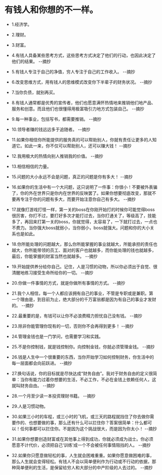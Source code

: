 # 有钱人和你想的不一样。

- 1.经济学。

- 2.理财。

- 3.财富。

- 4.有钱人具备某些思考方式，这些思考方式决定了他们的行动，也因此决定了他们的结果。 --摘抄

- 5.有钱人专注于自己的净值，穷人专注于自己的工作收入。 --摘抄

- 6.改变思维方式，用有钱人的思维模式改变你下半辈子的财务状况。 --摘抄

- 7.当你负债，就别再买。

- 8.有钱人通常都是优秀的宣传者，他们也愿意满怀热情地来推销他们地产品、服务和创意。而且他们也很懂得用极富吸引力地方式包装自己。 --摘抄

- 9.每一种事业，包括写书，都需要推销。 --摘抄

- 10.领导者赚的钱远远多于追随者。 --摘抄

- 11.如果你相信你所能提供的服务真的可以帮助别人，你就有责任让更多的人知道它。如此一来，你不仅可以帮助别人，还可以赚大钱！ --摘抄

- 12.我用极大的热情向别人推销我的价值。 --摘抄

- 13.相信相信的力量。

- 15.问题的大小永远不会是问题，真正的问题是你有多大！ --摘抄

- 16.如果你的生活中有一个大问题，这只说明了一件事：你很小！不要被外表骗了，你的外在世界只是你内在世界的反映罢了。如果你想要彻底改变，那就不要再专注于你的问题有多大，而要开始注意你自己有多大。 --摘抄

- 17.就像打游戏打怪一样，第一关的boss在你刚开始打的时候你可能觉得boss很厉害，你打不过，要打好多次才能打过去，当你打通关了，等级高了，技能多了，再回来打第一关的boss，你就觉得，太容易了，一下就打过去，一点也不费力。当你强大boss就弱小，当你弱小，boss就强大。问题和你的大小关系也是如此。

- 18.你所能处理的问题越大，那么你所能掌握的事业就越大，所能承担的责任也越大，你所能带领的员工、面对的客户也就越多，而你能处理的钱也就越多，最后，你能掌握的财富当然也就越多。 --摘抄

- 19.开始提供养分给你自己。记住，人是习惯的动物，所以你必须出于自觉、很清醒地练习接受生命所给你的一切。 --摘抄

- 20.你做一件事情的方式，就是你做所有事情的方式。 --摘抄

- 21.我个人相信，每一个人都应该拥有自己的事业，不管是专职或是兼职。第一个理由是，到目前为止，绝大部分的千万富翁都是因为有自己的事业才发财的。 --摘抄

- 22.最重要的是，有钱可以让你不必浪费精力担忧自己没有钱。 --摘抄

- 23.除非你能管理你现有的一切，否则你不会再得到更多！ --摘抄

- 24.管理金钱也是一门学问，也需要学习和实践。

- 25.不是你控制钱，就是钱控制你。向控制金钱，你就必须管理金钱。 --摘抄

- 26.钱是人生中一个很重要的东西，当你开始学习如何控制财务，你生活中的每一层面都会向前跃进。 --摘抄

- 27.换句话说，你的目标就是尽快达成“财务自由”。我对于财务自由的定义很简单：当你有能力过着你想要的生活，不必工作，不必在金钱上依赖任何人，这就叫财务自由。 --摘抄

- 28.一个月至少读一本投资理财书籍。 --摘抄

- 29.人是习惯动物。

- 30.如果三小时的车程，或三小时的飞机，或三天的路程就挡住了你去做你需要作的、也想要做的事，那么还有什么可以拦住你？答案很简单：什么都可以！任何事都可以拦住你。不是因为这个挑战很大，而是因为你太小！ --摘抄

- 31.如果你想要创造财富或在其他事上得到成功，你就必须成为战士。你必须愿意不计代价，必须把自己‘训练’成一个不会被任何事情阻挡的人。 --摘抄

- 32.如果你只愿意做轻松的事，人生就会困难重重。如果你愿意做困难的事，那么人生就会变得轻松。有钱人不会以简单便利作为行动或不行动的依据，那种简单便利的生活，是保留给穷人和大部分的中产阶级的人去过的。 --摘抄
